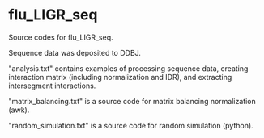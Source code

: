 # flu_LIGR_seq
Source codes for flu_LIGR_seq.

Sequence data was deposited to DDBJ.

"analysis.txt" contains examples of processing sequence data, creating interaction matrix (including normalization and IDR), and extracting intersegment interactions.

"matrix_balancing.txt" is a source code for matrix balancing normalization (awk).

"random_simulation.txt" is a source code for random simulation (python).
